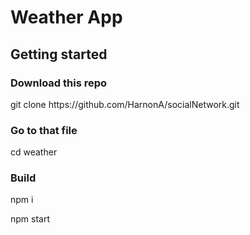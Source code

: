 <h1>Weather App</h1>

<h2>Getting started</h2>

<h3>Download this repo</h3>
git clone https://github.com/HarnonA/socialNetwork.git

<h3>Go to that file</h3>
cd weather

<h3>Build</h3>
<p>npm i</p>
<p>npm start</p>

